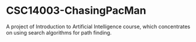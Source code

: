 # CSC14003-ChasingPacMan
A project of Introduction to Artificial Intelligence course, which concentrates on using search algorithms for path finding.

